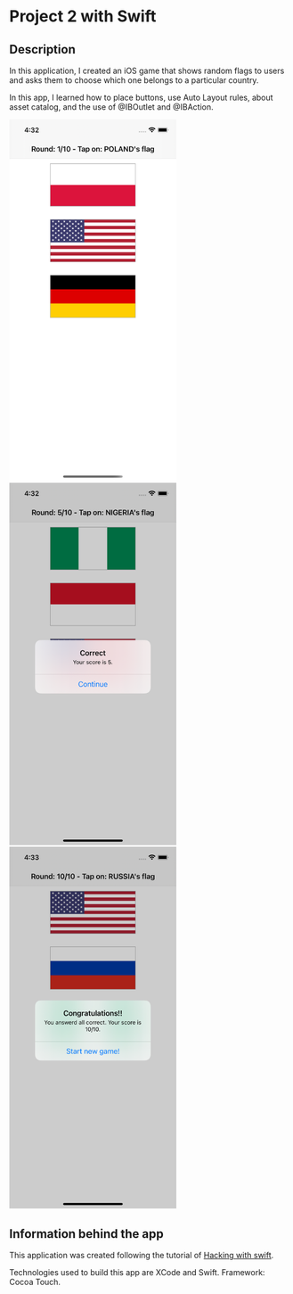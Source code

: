 # Project 2 with Swift

## Description
In this application, I created an iOS game that shows random flags to users and asks them to choose which one belongs to a particular country.

In this app, I learned how to place buttons, use Auto Layout rules, about asset catalog, and the use of @IBOutlet and @IBAction.

<p>
    <img src="extraPhoto/project2PhotoA.png" width="300px">
    <img src="extraPhoto/project2PhotoB.png" width="300px">
    <img src="extraPhoto/project2PhotoC.png" width="300px">
</p>

## Information behind the app
This application was created following the tutorial of [Hacking with swift](https://www.hackingwithswift.com/100).

Technologies used to build this app are XCode and Swift. 
Framework: Cocoa Touch.